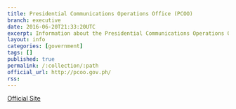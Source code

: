 ```yaml
---
title: Presidential Communications Operations Office (PCOO)
branch: executive
date: 2016-06-20T21:33:20UTC
excerpt: Information about the Presidential Communications Operations Office
layout: info
categories: [government]
tags: []
published: true
permalink: /:collection/:path
official_url: http://pcoo.gov.ph/
rss:
---
```


[Official Site](page.official_url)

